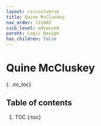 ```yaml
---
layout: circuitverse
title: Quine McCluskey
nav_order: l2s002
cvib_level: advanced
parent: Logic Design
has_children: false
---
```


# Quine McCluskey
{: .no_toc}

## Table of contents

1. TOC
{:toc}
